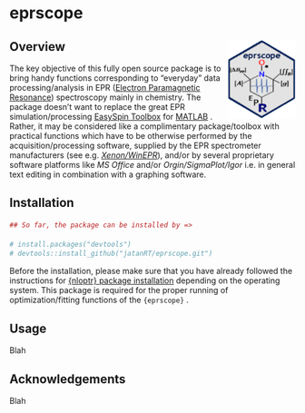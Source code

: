 eprscope
================

## Overview <img src="man/figures/logo_new.png" align="right" height="139"/>

The key objective of this fully open source package is to bring handy
functions corresponding to “everyday” data processing/analysis in EPR
([Electron Paramagnetic
Resonance](https://chem.libretexts.org/Bookshelves/Physical_and_Theoretical_Chemistry_Textbook_Maps/Electron_Paramagnetic_Resonance_(Jenschke)))
spectroscopy mainly in chemistry. The package doesn’t want to replace
the great EPR simulation/processing [EasySpin
Toolbox](https://www.easyspin.org/) for
[MATLAB](https://www.mathworks.com/products/matlab.html) . Rather, it
may be considered like a complimentary package/toolbox with practical
functions which have to be otherwise performed by the
acquisition/processing software, supplied by the EPR spectrometer
manufacturers (see
e.g. [*Xenon/WinEPR*](https://www.bruker.com/en/products-and-solutions/mr/epr-instruments/epr-software.html)),
and/or by several proprietary software platforms like *MS Office* and/or
*Orgin/SigmaPlot/Igor* i.e. in general text editing in combination with
a graphing software.

## Installation

``` r
## So far, the package can be installed by =>

# install.packages("devtools")
# devtools::install_github("jatanRT/eprscope.git")
```

Before the installation, please make sure that you have already followed
the instructions for [{nloptr} package
installation](https://astamm.github.io/nloptr/) depending on the
operating system. This package is required for the proper running of
optimization/fitting functions of the `{eprscope}` .

## Usage

Blah

## Acknowledgements

Blah
